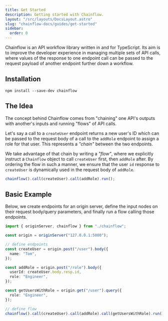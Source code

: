```yaml
---
title: Get Started
description: Getting started with Chainflow.
layout: "/src/layouts/DocsLayout.astro"
slug: "chainflow-docs/guides/get-started"
sidebar:
  order: 0
---
```


Chainflow is an API workflow library written in and for TypeScript. Its aim is to improve the developer experience in managing multiple sets of API calls, where values of the response to one endpoint call can be passed to the request payload of another endpoint further down a workflow.

## Installation

```shell
npm install --save-dev chainflow
```

## The Idea

The concept behind Chainflow comes from "chaining" one API's outputs with another's inputs and running "flows" of API calls.

Let's say a call to a `createUser` endpoint returns a new user's ID which can be passed to the request body of a call to the `addRole` endpoint to assign a role for that user. This represents a _"chain"_ between the two endpoints.

We take advantage of that chain by writing a _"flow"_, where we explicitly instruct a `Chainflow` object to call `createUser` first, then `addRole` after. By ordering the flow in such a manner, we ensure that the user `id` response to `createUser` is dynamically used in the request body of `addRole`.

```typescript
chainflow().call(createUser).call(addRole).run();
```

## Basic Example

Below, we create endpoints for an origin server, define the input nodes on their request body/query parameters, and finally run a flow calling those endpoints.

```typescript
import { originServer, chainflow } from "./chainflow";

const origin = originServer("127.0.0.1:5000");

// define endpoints
const createUser = origin.post("/user").body({
  name: "Tom",
});

const addRole = origin.post("/role").body({
  userId: createUser.body.resp.id,
  role: "Engineer",
});

const getUsersWithRole = origin.get("/user").query({
  role: "Engineer",
});

// define flow
chainflow().call(createUser).call(addRole).call(getUsersWithRole).run();
```
